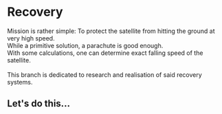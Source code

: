 # Recovery

Mission is rather simple: To protect the satellite from hitting the ground at very high speed. <br>
While a primitive solution, a parachute is good enough. <br>
With some calculations, one can determine exact falling speed of the satellite. <br>
<br>
This branch is dedicated to research and realisation of said recovery systems. <br>

## Let's do this...
